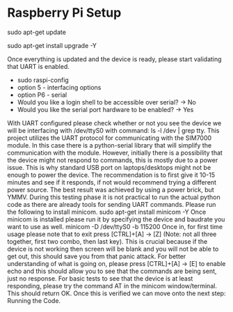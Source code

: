 # Raspberry Pi Setup

sudo apt-get update

sudo apt-get install upgrade -Y

Once everything is updated and the device is ready, please start validating that UART is enabled.

*	sudo raspi-config
*	option 5 - interfacing options
*	option P6 - serial
*	Would you like a login shell to be accessible over serial? -> No
*	Would you like the serial port hardware to be enabled? -> Yes
 
With UART configured please check whether or not you see the device we will be interfacing with /dev/ttyS0 with command: ls -l /dev | grep tty.
This project utilizes the UART protocol for communicating with the SIM7000 module. In this case there is a python-serial library that will simplify the communication with the module. However, initially there is a possibility that the device might not respond to commands, this is mostly due to a power issue. This is why standard USB port on laptops/desktops might not be enough to power the device. The recommendation is to first give it 10-15 minutes and see if it responds, if not would recommend trying a different power source. The best result was achieved by using a power brick, but YMMV. During this testing phase it is not practical to run the actual python code as there are already tools for sending UART commands.
Please run the following to install minicom.
sudo apt-get install minicom -Y
Once minicom is installed please run it by specifying the device and baudrate you want to use as well.
minicom -D /dev/ttyS0 -b 115200
Once in, for first time usage please note that to exit press [CTRL]+[A] -> [Z] (Note: not all three together, first two combo, then last key). This is crucial because if the device is not working then screen will be blank and you will not be able to get out, this should save you from that panic attack. For better understanding of what is going on, please press [CTRL]+[A] -> [E] to enable echo and this should allow you to see that the commands are being sent, just no response. For basic tests to see that the device is at least responding, please try the command AT in the minicom window/terminal. This should return OK. Once this is verified we can move onto the next step: Running the Code.
